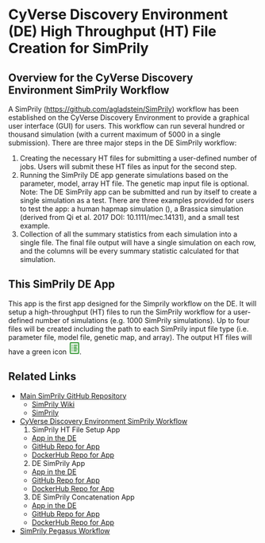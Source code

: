 # CyVerse Discovery Environment (DE) High Throughput (HT) File Creation for SimPrily
## Overview for the CyVerse Discovery Environment SimPrily Workflow
A SimPrily (https://github.com/agladstein/SimPrily) workflow has been established on the CyVerse Discovery Environment to provide a graphical user interface (GUI) for users. This workflow can run several hundred or thousand simulation (with a current maximum of 5000 in a single submission). There are three major steps in the DE SimPrily workflow:
1. Creating the necessary HT files for submitting a user-defined number of jobs. Users will submit these HT files as input for the second step.
2. Running the SimPrily DE app generate simulations based on the parameter, model, array HT file. The genetic map input file is optional. Note: The DE SimPrily app can be submitted and run by itself to create a single simulation as a test. There are three examples provided for users to test the app: a human hapmap simulation (), a Brassica simulation (derived from Qi et al. 2017 DOI: 10.1111/mec.14131), and a small test example.  
3. Collection of all the summary statistics from each simulation into a single file. The final file output will have a single simulation on each row, and the columns will be every summary statistic calculated for that simulation. 

## This SimPrily DE App
This app is the first app designed for the Simprily workflow on the DE. It will setup a high-throughput (HT) files to run the SimPrily workflow for a user-defined number of simulations (e.g. 1000 SimPrily simulations). Up to four files will be created including the path to each SimPrily input file type (i.e. parameter file, model file, genetic map, and array). The output HT files will have a green icon ![HT file icon on the DE](https://github.com/bjoyce3/SimPrily_DE_HTfile_Setup_App/blob/master/images/HTfile_icon.png). 



## Related Links
* [Main SimPrily GitHub Repository](https://github.com/agladstein/SimPrily)
  * [SimPrily Wiki](https://github.com/agladstein/SimPrily/wiki)
  * [SimPrily ]()
* [CyVerse Discovery Environment SimPrily Workflow]()
  1. SimPrily HT File Setup App
    * [App in the DE]()
    * [GitHub Repo for App]()
    * [DockerHub Repo for App]()
  2. DE SimPrily App
    * [App in the DE]()
    * [GitHub Repo for App]()
    * [DockerHub Repo for App]()
  3. DE SimPrily Concatenation App
    * [App in the DE]()
    * [GitHub Repo for App]()
    * [DockerHub Repo for App]()
* [SimPrily Pegasus Workflow]()